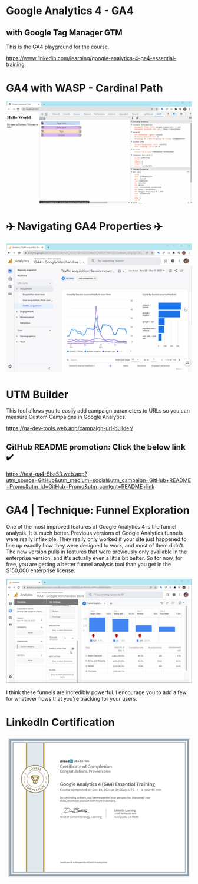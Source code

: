 # Google Analytics 4 - GA4

## with Google Tag Manager GTM

This is the GA4 playground for the course.

https://www.linkedin.com/learning/google-analytics-4-ga4-essential-training

# GA4 with WASP - Cardinal Path

![WASP](ga4.gif)

# ✈️ Navigating GA4 Properties ✈️

![GA4 Demo](ga4-demo.gif)

# UTM Builder

This tool allows you to easily add campaign parameters to URLs so you can measure Custom Campaigns in Google Analytics.

https://ga-dev-tools.web.app/campaign-url-builder/

## GitHub README promotion: Click the below link ✔️

https://test-ga4-5ba53.web.app?utm_source=GitHub&utm_medium=social&utm_campaign=GitHub+README+Promo&utm_id=GitHub+Promo&utm_content=README+link


# GA4 | Technique: Funnel Exploration

 One of the most improved features of Google Analytics 4 is the funnel analysis. It is much better. Previous versions of Google Analytics funnels were really inflexible. They really only worked if your site just happened to line up exactly how they were designed to work, and most of them didn't. The new version pulls in features that were previously only available in the enterprise version, and it's actually even a little bit better. So for now, for free, you are getting a better funnel analysis tool than you get in the $150,000 enterprise license.

![GA4 Funnels](ga4-funnels.gif)

I think these funnels are incredibly powerful. I encourage you to add a few for whatever flows that you're tracking for your users.

# LinkedIn Certification

![LinkedIn Certified](linkedin-certified.png)